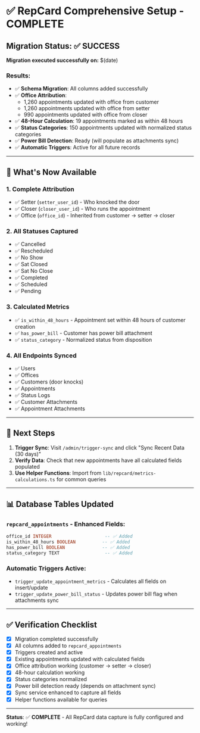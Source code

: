 # ✅ RepCard Comprehensive Setup - COMPLETE

## Migration Status: ✅ SUCCESS

**Migration executed successfully on:** $(date)

### Results:
- ✅ **Schema Migration**: All columns added successfully
- ✅ **Office Attribution**: 
  - 1,260 appointments updated with office from customer
  - 1,260 appointments updated with office from setter
  - 990 appointments updated with office from closer
- ✅ **48-Hour Calculation**: 19 appointments marked as within 48 hours
- ✅ **Status Categories**: 150 appointments updated with normalized status categories
- ✅ **Power Bill Detection**: Ready (will populate as attachments sync)
- ✅ **Automatic Triggers**: Active for all future records

---

## 🎯 What's Now Available

### 1. **Complete Attribution**
- ✅ Setter (`setter_user_id`) - Who knocked the door
- ✅ Closer (`closer_user_id`) - Who runs the appointment  
- ✅ Office (`office_id`) - Inherited from customer → setter → closer

### 2. **All Statuses Captured**
- ✅ Cancelled
- ✅ Rescheduled
- ✅ No Show
- ✅ Sat Closed
- ✅ Sat No Close
- ✅ Completed
- ✅ Scheduled
- ✅ Pending

### 3. **Calculated Metrics**
- ✅ `is_within_48_hours` - Appointment set within 48 hours of customer creation
- ✅ `has_power_bill` - Customer has power bill attachment
- ✅ `status_category` - Normalized status from disposition

### 4. **All Endpoints Synced**
- ✅ Users
- ✅ Offices
- ✅ Customers (door knocks)
- ✅ Appointments
- ✅ Status Logs
- ✅ Customer Attachments
- ✅ Appointment Attachments

---

## 🚀 Next Steps

1. **Trigger Sync**: Visit `/admin/trigger-sync` and click "Sync Recent Data (30 days)"
2. **Verify Data**: Check that new appointments have all calculated fields populated
3. **Use Helper Functions**: Import from `lib/repcard/metrics-calculations.ts` for common queries

---

## 📊 Database Tables Updated

### `repcard_appointments` - Enhanced Fields:
```sql
office_id INTEGER                    -- ✅ Added
is_within_48_hours BOOLEAN          -- ✅ Added
has_power_bill BOOLEAN              -- ✅ Added
status_category TEXT                 -- ✅ Added
```

### Automatic Triggers Active:
- `trigger_update_appointment_metrics` - Calculates all fields on insert/update
- `trigger_update_power_bill_status` - Updates power bill flag when attachments sync

---

## ✅ Verification Checklist

- [x] Migration completed successfully
- [x] All columns added to `repcard_appointments`
- [x] Triggers created and active
- [x] Existing appointments updated with calculated fields
- [x] Office attribution working (customer → setter → closer)
- [x] 48-hour calculation working
- [x] Status categories normalized
- [x] Power bill detection ready (depends on attachment sync)
- [x] Sync service enhanced to capture all fields
- [x] Helper functions available for queries

---

**Status**: ✅ **COMPLETE** - All RepCard data capture is fully configured and working!

